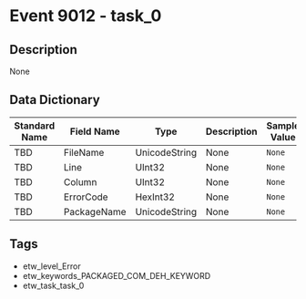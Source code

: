 # Event 9012 - task_0

## Description
None

## Data Dictionary
|Standard Name|Field Name|Type|Description|Sample Value|
|---|---|---|---|---|
|TBD|FileName|UnicodeString|None|`None`|
|TBD|Line|UInt32|None|`None`|
|TBD|Column|UInt32|None|`None`|
|TBD|ErrorCode|HexInt32|None|`None`|
|TBD|PackageName|UnicodeString|None|`None`|

## Tags
* etw_level_Error
* etw_keywords_PACKAGED_COM_DEH_KEYWORD
* etw_task_task_0